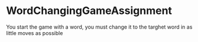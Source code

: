 # WordChangingGameAssignment
You start the game with a word, you must change it to the targhet word in as little moves as possible
